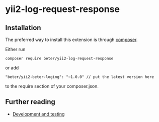 # yii2-log-request-response

## Installation

The preferred way to install this extension is through [composer](https://getcomposer.org/).

Either run

```
composer require beter/yii2-log-request-response
```

or add

```
"beter/yii2-beter-loging": "~1.0.0" // put the latest version here
```

to the require section of your composer.json.

## Further reading

* [Development and testing](doc/development-and-testing.md)

